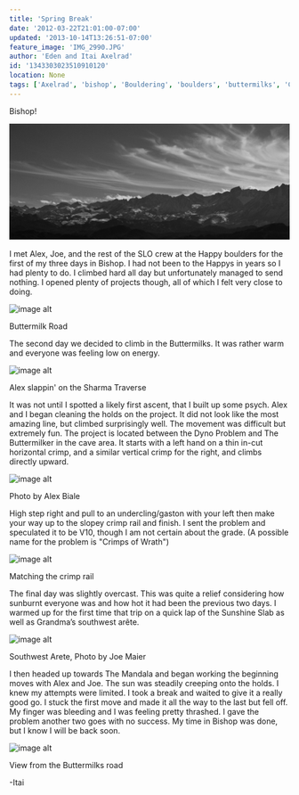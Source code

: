 ```yaml
---
title: 'Spring Break'
date: '2012-03-22T21:01:00-07:00'
updated: '2013-10-14T13:26:51-07:00'
feature_image: 'IMG_2990.JPG'
author: 'Eden and Itai Axelrad'
id: '1343303023510910120'
location: None
tags: ['Axelrad', 'bishop', 'Bouldering', 'boulders', 'buttermilks', 'California']
---
```

Bishop!

![image alt](/images/IMG_2990.JPG)

I met Alex, Joe, and the rest of the SLO crew at the Happy boulders for the first of my three days in Bishop. I had not been to the Happys in years so I had plenty to do. I climbed hard all day but unfortunately managed to send nothing. I opened plenty of projects though, all of which I felt very close to doing.

![image alt](/images/IMG_3065.JPG)

Buttermilk Road

The second day we decided to climb in the Buttermilks. It was rather warm and everyone was feeling low on energy. 

![image alt](/images/IMG_3038.jpg)

Alex slappin' on the Sharma Traverse

It was not until I spotted a likely first ascent, that I built up some psych. Alex and I began cleaning the holds on the project. It did not look like the most amazing line, but climbed surprisingly well. The movement was difficult but extremely fun. The project is located between the Dyno Problem and The Buttermilker in the cave area. It starts with a left hand on a thin in-cut horizontal crimp, and a similar vertical crimp for the right, and climbs directly upward. 

![image alt](/images/IMG_3014.jpg)

Photo by Alex Biale

High step right and pull to an undercling/gaston with your left then make your way up to the slopey crimp rail and finish. I sent the problem and speculated it to be V10, though I am not certain about the grade. (A possible name for the problem is "Crimps of Wrath") 

![image alt](/images/IMG_3019.jpg)

Matching the crimp rail

The final day was slightly overcast. This was quite a relief considering how sunburnt everyone was and how hot it had been the previous two days. I warmed up for the first time that trip on a quick lap of the Sunshine Slab as well as Grandma’s southwest arête. 

![image alt](/images/IMG_3073.JPG)

Southwest Arete, Photo by Joe Maier

I then headed up towards The Mandala and began working the beginning moves with Alex and Joe. The sun was steadily creeping onto the holds. I knew my attempts were limited. I took a break and waited to give it a really good go. I stuck the first move and made it all the way to the last but fell off. My finger was bleeding and I was feeling pretty thrashed. I gave the problem another two goes with no success.
My time in Bishop was done, but I know I will be back soon.

![image alt](/images/IMG_3086.JPG)

View from the Buttermilks road

-Itai
